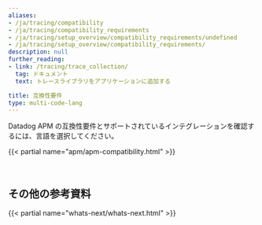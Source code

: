 ```yaml
---
aliases:
- /ja/tracing/compatibility
- /ja/tracing/compatibility_requirements
- /ja/tracing/setup_overview/compatibility_requirements/undefined
- /ja/tracing/setup_overview/compatibility_requirements/
description: null
further_reading:
- link: /tracing/trace_collection/
  tag: ドキュメント
  text: トレースライブラリをアプリケーションに追加する

title: 互換性要件
type: multi-code-lang
---
```


Datadog APM の互換性要件とサポートされているインテグレーションを確認するには、言語を選択してください。

{{< partial name="apm/apm-compatibility.html" >}}

<br>

## その他の参考資料

{{< partial name="whats-next/whats-next.html" >}}
